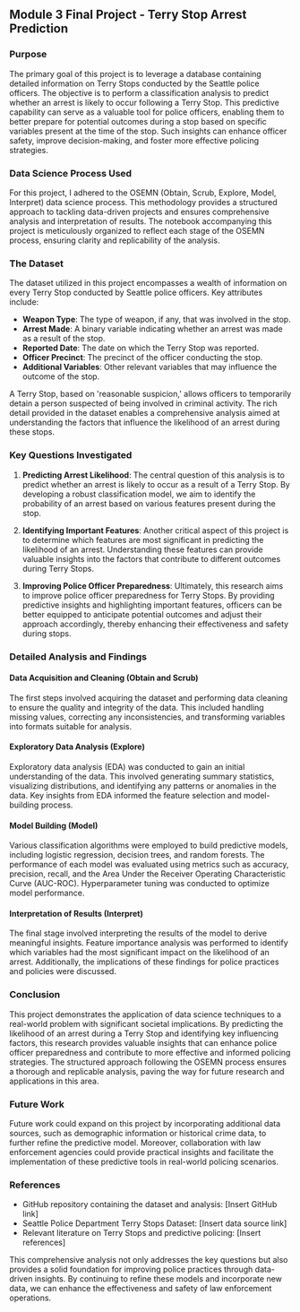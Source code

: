 

## Module 3 Final Project - Terry Stop Arrest Prediction

### Purpose
The primary goal of this project is to leverage a database containing detailed information on Terry Stops conducted by the Seattle police officers. The objective is to perform a classification analysis to predict whether an arrest is likely to occur following a Terry Stop. This predictive capability can serve as a valuable tool for police officers, enabling them to better prepare for potential outcomes during a stop based on specific variables present at the time of the stop. Such insights can enhance officer safety, improve decision-making, and foster more effective policing strategies.

### Data Science Process Used
For this project, I adhered to the OSEMN (Obtain, Scrub, Explore, Model, Interpret) data science process. This methodology provides a structured approach to tackling data-driven projects and ensures comprehensive analysis and interpretation of results. The notebook accompanying this project is meticulously organized to reflect each stage of the OSEMN process, ensuring clarity and replicability of the analysis.

### The Dataset
The dataset utilized in this project encompasses a wealth of information on every Terry Stop conducted by Seattle police officers. Key attributes include:

- **Weapon Type**: The type of weapon, if any, that was involved in the stop.
- **Arrest Made**: A binary variable indicating whether an arrest was made as a result of the stop.
- **Reported Date**: The date on which the Terry Stop was reported.
- **Officer Precinct**: The precinct of the officer conducting the stop.
- **Additional Variables**: Other relevant variables that may influence the outcome of the stop.

A Terry Stop, based on 'reasonable suspicion,' allows officers to temporarily detain a person suspected of being involved in criminal activity. The rich detail provided in the dataset enables a comprehensive analysis aimed at understanding the factors that influence the likelihood of an arrest during these stops.

### Key Questions Investigated
1. **Predicting Arrest Likelihood**: The central question of this analysis is to predict whether an arrest is likely to occur as a result of a Terry Stop. By developing a robust classification model, we aim to identify the probability of an arrest based on various features present during the stop.

2. **Identifying Important Features**: Another critical aspect of this project is to determine which features are most significant in predicting the likelihood of an arrest. Understanding these features can provide valuable insights into the factors that contribute to different outcomes during Terry Stops.

3. **Improving Police Officer Preparedness**: Ultimately, this research aims to improve police officer preparedness for Terry Stops. By providing predictive insights and highlighting important features, officers can be better equipped to anticipate potential outcomes and adjust their approach accordingly, thereby enhancing their effectiveness and safety during stops.

### Detailed Analysis and Findings

#### Data Acquisition and Cleaning (Obtain and Scrub)
The first steps involved acquiring the dataset and performing data cleaning to ensure the quality and integrity of the data. This included handling missing values, correcting any inconsistencies, and transforming variables into formats suitable for analysis.

#### Exploratory Data Analysis (Explore)
Exploratory data analysis (EDA) was conducted to gain an initial understanding of the data. This involved generating summary statistics, visualizing distributions, and identifying any patterns or anomalies in the data. Key insights from EDA informed the feature selection and model-building process.

#### Model Building (Model)
Various classification algorithms were employed to build predictive models, including logistic regression, decision trees, and random forests. The performance of each model was evaluated using metrics such as accuracy, precision, recall, and the Area Under the Receiver Operating Characteristic Curve (AUC-ROC). Hyperparameter tuning was conducted to optimize model performance.

#### Interpretation of Results (Interpret)
The final stage involved interpreting the results of the model to derive meaningful insights. Feature importance analysis was performed to identify which variables had the most significant impact on the likelihood of an arrest. Additionally, the implications of these findings for police practices and policies were discussed.

### Conclusion
This project demonstrates the application of data science techniques to a real-world problem with significant societal implications. By predicting the likelihood of an arrest during a Terry Stop and identifying key influencing factors, this research provides valuable insights that can enhance police officer preparedness and contribute to more effective and informed policing strategies. The structured approach following the OSEMN process ensures a thorough and replicable analysis, paving the way for future research and applications in this area.

### Future Work
Future work could expand on this project by incorporating additional data sources, such as demographic information or historical crime data, to further refine the predictive model. Moreover, collaboration with law enforcement agencies could provide practical insights and facilitate the implementation of these predictive tools in real-world policing scenarios.

### References
- GitHub repository containing the dataset and analysis: [Insert GitHub link]
- Seattle Police Department Terry Stops Dataset: [Insert data source link]
- Relevant literature on Terry Stops and predictive policing: [Insert references]

This comprehensive analysis not only addresses the key questions but also provides a solid foundation for improving police practices through data-driven insights. By continuing to refine these models and incorporate new data, we can enhance the effectiveness and safety of law enforcement operations.
